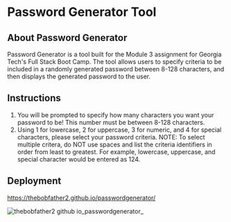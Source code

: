 # Password Generator Tool

## About Password Generator
Password Generator is a tool built for the Module 3 assignment for Georgia Tech's Full Stack Boot Camp. The tool allows users to specify criteria to be included in a randomly generated password between 8-128 characters, and then displays the generated password to the user.

## Instructions
<ol>
  <li>You will be prompted to specify how many characters you want your password to be! This number must be between 8-128 characters.</li>
  <li>Using 1 for lowercase, 2 for uppercase, 3 for numeric, and 4 for special characters, please select your password criteria. NOTE: To select multiple critera, do     NOT use spaces and list the criteria identifiers in order from least to greatest. For example, lowercase, uppercase, and special character would be entered as 124.     </li>
 </ol>

## Deployment
https://thebobfather2.github.io/passwordgenerator/

![thebobfather2 github io_passwordgenerator_](https://user-images.githubusercontent.com/107475188/201233723-494e10c6-96ec-4a14-97aa-d2cf2408e0b6.png)
